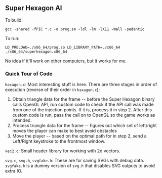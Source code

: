 ## Super Hexagon AI


To build:
```
gcc -shared -fPIC *.c -o prog.so -ldl -lm -lX11 -Wall -pedantic
```

To run:
```
LD_PRELOAD=./x86_64/prog.so LD_LIBRARY_PATH=./x86_64 ./x86_64/superhexagon.x86_64 
```

No idea if it'll work on other computers, but it works for me.

### Quick Tour of Code
`haxagon.c`: Most interesting stuff is here. There are three stages in order of execution (reverse of their order in `haxagon.c`):

1. Obtain triangle data for the frame -- before the Super Hexagon binary calls OpenGL API, run custom code to check if the API call was made from one of the injection points. If it is, process it in step 2. After this custom code is run, pass the call on to OpenGL so the game works as intended.
2. Process triangle data for the frame -- figures out which set of left/right moves the player can make to best avoid obstacles
3. Move the player -- based on the optimal path for in step 2, send a Left/Right keystroke to the frontmost window.

`vec2.c`: Small header library for working with 2d vectors.

`svg.c`, `svg.h`, `svgfake.h`: These are for saving SVGs with debug data. `svgfake.h` is a dummy version of `svg.h` that disables SVG outputs to avoid extra IO.

